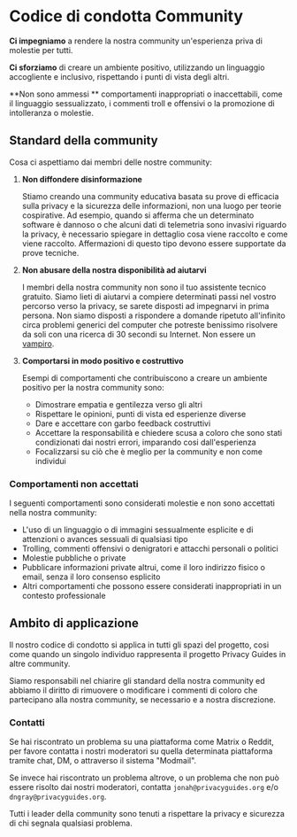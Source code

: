 # Codice di condotta Community

**Ci impegniamo** a rendere la nostra community un'esperienza priva di molestie per tutti.

**Ci sforziamo** di creare un ambiente positivo, utilizzando un linguaggio accogliente e inclusivo, rispettando i punti di vista degli altri.

**Non sono ammessi ** comportamenti inappropriati o inaccettabili, come il linguaggio sessualizzato, i commenti troll e offensivi o la promozione di intolleranza o molestie.

## Standard della community

Cosa ci aspettiamo dai membri delle nostre community:

1. **Non diffondere disinformazione**

      Stiamo creando una community educativa basata su prove di efficacia sulla privacy e la sicurezza delle informazioni, non una luogo per teorie cospirative. Ad esempio, quando si afferma che un determinato software è dannoso o che alcuni dati di telemetria sono invasivi riguardo la privacy, è necessario spiegare in dettaglio cosa viene raccolto e come viene raccolto. Affermazioni di questo tipo devono essere supportate da prove tecniche.

1. **Non abusare della nostra disponibilità ad aiutarvi**

      I membri della nostra community non sono il tuo assistente tecnico gratuito. Siamo lieti di aiutarvi a compiere determinati passi nel vostro percorso verso la privacy, se sarete disposti ad impegnarvi in prima persona. Non siamo disposti a rispondere a domande ripetuto all'infinito circa problemi generici del computer che potreste benissimo risolvere da soli con una ricerca di 30 secondi su Internet. Non essere un [vampiro](https://slash7.com/2006/12/22/vampires/).

1. **Comportarsi in modo positivo e costruttivo**

      Esempi di comportamenti che contribuiscono a creare un ambiente positivo per la nostra community sono:

      - Dimostrare empatia e gentilezza verso gli altri
      - Rispettare le opinioni, punti di vista ed esperienze diverse
      - Dare e accettare con garbo feedback costruttivi
      - Accettare la responsabilità e chiedere scusa a coloro che sono stati condizionati dai nostri errori, imparando cosi dall'esperienza
      - Focalizzarsi su ciò che è meglio per la community e non come individui

### Comportamenti non accettati

I seguenti comportamenti sono considerati molestie e non sono accettati nella nostra community:

- L'uso di un linguaggio o di immagini sessualmente esplicite e di attenzioni o avances sessuali di qualsiasi tipo
- Trolling, commenti offensivi o denigratori e attacchi personali o politici
- Molestie pubbliche o private
- Pubblicare informazioni private altrui, come il loro indirizzo fisico o email, senza il loro consenso esplicito
- Altri comportamenti che possono essere considerati inappropriati in un contesto professionale

## Ambito di applicazione

Il nostro codice di condotto si applica in tutti gli spazi del progetto, cosi come quando un singolo individuo rappresenta il progetto Privacy Guides in altre community.

Siamo responsabili nel chiarire gli standard della nostra community ed abbiamo il diritto di rimuovere o modificare i commenti di coloro che partecipano alla nostra community, se necessario e a nostra discrezione.

### Contatti

Se hai riscontrato un problema su una piattaforma come Matrix o Reddit, per favore contatta i nostri moderatori su quella determinata piattaforma tramite chat, DM, o attraverso il sistema "Modmail".

Se invece hai riscontrato un problema altrove, o un problema che non può essere risolto dai nostri moderatori, contatta `jonah@privacyguides.org` e/o `dngray@privacyguides.org`.

Tutti i leader della community sono tenuti a rispettare la privacy e sicurezza di chi segnala qualsiasi problema.
